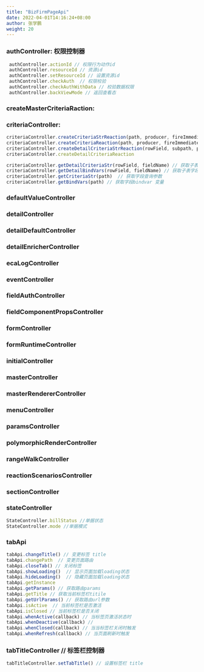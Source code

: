 ```yaml
---
title: "BizFirmPageApi"
date: 2022-04-01T14:16:24+08:00
author: 张学鹏
weight: 20
---
```

### authController: 权限控制器
```js
 authController.actionId // 权限行为动作id
 authController.resourceId // 资源id
 authController.setResourceId // 设置资源id
 authController.checkAuth  // 权限校验
 authController.checkAuthWithData // 校验数据权限
 authController.backViewMode // 返回查看态
```
### createMasterCriteriaRaction:

### criteriaController:
```js
criteriaController.createCriteriaStrReaction(path, producer, fireImmediately) // 设置字段查询参数
criteriaController.createCriteriaReaction(path, producer, fireImmediately)
criteriaController.createDetailCriteriaStrReaction(rowField, subpath, producer, fireImmediately)
criteriaController.createDetailCriteriaReaction

criteriaController.getDetailCriteriaStr(rowField, fieldName) // 获取子表字段查询参数
criteriaController.getDetailBindVars(rowField, fieldName) // 获取子表字段 bindvar 变量
criteriaController.getCriteriaStr(path)  // 获取字段查询参数
criteriaController.getBindVars(path) // 获取字段bindvar 变量
```

### defaultValueController

### detailController

### detailDefaultController

### detailEnricherController

### ecaLogController

### eventController

### fieldAuthController

### fieldComponentPropsController

### formController

### formRuntimeController

### initialController

### masterController

### masterRendererController

### menuController

### paramsController

### polymorphicRenderController

### rangeWalkController

### reactionScenariosController

### sectionController

### stateController
```js
StateController.billStatus //单据状态
StateController.mode //单据模式
```
### tabApi
```js
tabApi.changeTitle() // 变更标签 title
tabApi.changePath  // 变更页面路由
tabApi.closeTab() // 关闭标签
tabApi.showLoading()  // 显示页面加载loading状态
tabApi.hideLoading()  // 隐藏页面加载loading状态
tabApi.getInstance    
tabApi.getParams() // 获取路由params
tabApi.getTitle // 获取当前标签栏titile
tabApi.getUrlParams() // 获取路由url参数 
tabApi.isActive  // 当前标签栏是否激活
tabApi.isClosed // 当前标签栏是否关闭
tabApi.whenActive(callback) // 当标签页激活状态时
tabApi.whenDeactive(callback) // 
tabApi.whenClosed(callback) // 当当标签栏关闭时触发
tabApi.whenRefresh(callback) // 当页面刷新时触发
```

### tabTitleController // 标签栏控制器
```js
tabTitleController.setTabTitle() // 设置标签栏 title
```
